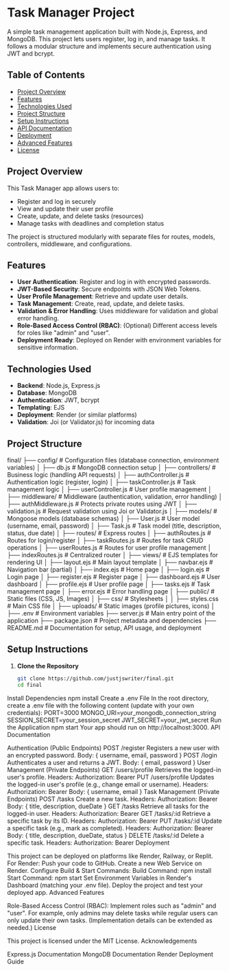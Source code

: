 # Task Manager Project

A simple task management application built with Node.js, Express, and MongoDB. This project lets users register, log in, and manage tasks. It follows a modular structure and implements secure authentication using JWT and bcrypt.

## Table of Contents
- [Project Overview](#project-overview)
- [Features](#features)
- [Technologies Used](#technologies-used)
- [Project Structure](#project-structure)
- [Setup Instructions](#setup-instructions)
- [API Documentation](#api-documentation)
- [Deployment](#deployment)
- [Advanced Features](#advanced-features)
- [License](#license)

## Project Overview
This Task Manager app allows users to:
- Register and log in securely
- View and update their user profile
- Create, update, and delete tasks (resources)
- Manage tasks with deadlines and completion status

The project is structured modularly with separate files for routes, models, controllers, middleware, and configurations.

## Features
- **User Authentication**: Register and log in with encrypted passwords.
- **JWT-Based Security**: Secure endpoints with JSON Web Tokens.
- **User Profile Management**: Retrieve and update user details.
- **Task Management**: Create, read, update, and delete tasks.
- **Validation & Error Handling**: Uses middleware for validation and global error handling.
- **Role-Based Access Control (RBAC)**: (Optional) Different access levels for roles like "admin" and "user".
- **Deployment Ready**: Deployed on Render with environment variables for sensitive information.

## Technologies Used
- **Backend**: Node.js, Express.js
- **Database**: MongoDB
- **Authentication**: JWT, bcrypt
- **Templating**: EJS
- **Deployment**: Render (or similar platforms)
- **Validation**: Joi (or Validator.js) for incoming data

## Project Structure

final/
├── config/              # Configuration files (database connection, environment variables)
│   ├── db.js           # MongoDB connection setup
│
├── controllers/         # Business logic (handling API requests)
│   ├── authController.js  # Authentication logic (register, login)
│   ├── taskController.js  # Task management logic
│   ├── userController.js  # User profile management
│
├── middleware/          # Middleware (authentication, validation, error handling)
│   ├── authMiddleware.js  # Protects private routes using JWT
│   ├── validation.js      # Request validation using Joi or Validator.js
│
├── models/              # Mongoose models (database schemas)
│   ├── User.js         # User model (username, email, password)
│   ├── Task.js         # Task model (title, description, status, due date)
│
├── routes/              # Express routes
│   ├── authRoutes.js   # Routes for login/register
│   ├── taskRoutes.js   # Routes for task CRUD operations
│   ├── userRoutes.js   # Routes for user profile management
│   ├── indexRoutes.js  # Centralized router 
│
├── views/               # EJS templates for rendering UI
│   ├── layout.ejs      # Main layout template
│   ├── navbar.ejs      # Navigation bar (partial)
│   ├── index.ejs       # Home page
│   ├── login.ejs       # Login page
│   ├── register.ejs    # Register page
│   ├── dashboard.ejs   # User dashboard
│   ├── profile.ejs     # User profile page
│   ├── tasks.ejs       # Task management page
│   ├── error.ejs       # Error handling page
│
├── public/              # Static files (CSS, JS, Images)
│   ├── css/           # Stylesheets
│   │   ├── styles.css  # Main CSS file
│   ├── uploads/        # Static images (profile pictures, icons)
│
├── .env                 # Environment variables 
├── server.js            # Main entry point of the application
├── package.json         # Project metadata and dependencies
├── README.md            # Documentation for setup, API usage, and deployment




## Setup Instructions

1. **Clone the Repository**
   ```bash
   git clone https://github.com/justjswriter/final.git
   cd final
Install Dependencies
npm install
Create a .env File In the root directory, create a .env file with the following content (update with your own credentials):
PORT=3000
MONGO_URI=your_mongodb_connection_string
SESSION_SECRET=your_session_secret
JWT_SECRET=your_jwt_secret
Run the Application
npm start
Your app should run on http://localhost:3000.
API Documentation

Authentication (Public Endpoints)
POST /register
Registers a new user with an encrypted password.
Body: { username, email, password }
POST /login
Authenticates a user and returns a JWT.
Body: { email, password }
User Management (Private Endpoints)
GET /users/profile
Retrieves the logged-in user's profile.
Headers: Authorization: Bearer <JWT>
PUT /users/profile
Updates the logged-in user's profile (e.g., change email or username).
Headers: Authorization: Bearer <JWT>
Body: { username, email }
Task Management (Private Endpoints)
POST /tasks
Create a new task.
Headers: Authorization: Bearer <JWT>
Body: { title, description, dueDate }
GET /tasks
Retrieve all tasks for the logged-in user.
Headers: Authorization: Bearer <JWT>
GET /tasks/:id
Retrieve a specific task by its ID.
Headers: Authorization: Bearer <JWT>
PUT /tasks/:id
Update a specific task (e.g., mark as completed).
Headers: Authorization: Bearer <JWT>
Body: { title, description, dueDate, status }
DELETE /tasks/:id
Delete a specific task.
Headers: Authorization: Bearer <JWT>
Deployment

This project can be deployed on platforms like Render, Railway, or Replit. For Render:
Push your code to GitHub.
Create a new Web Service on Render.
Configure Build & Start Commands:
Build Command: npm install
Start Command: npm start
Set Environment Variables in Render's Dashboard (matching your .env file).
Deploy the project and test your deployed app.
Advanced Features

Role-Based Access Control (RBAC):
Implement roles such as "admin" and "user".
For example, only admins may delete tasks while regular users can only update their own tasks.
(Implementation details can be extended as needed.)
License

This project is licensed under the MIT License.
Acknowledgements

Express.js Documentation
MongoDB Documentation
Render Deployment Guide
